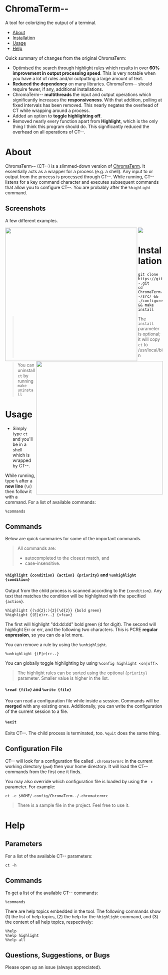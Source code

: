 # ChromaTerm--
A tool for colorizing the output of a terminal.

- [About](#about)
- [Installation](#installation)
- [Usage](#usage)
- [Help](#help)

Quick summary of changes from the original ChromaTerm:
- Optimised the search through highlight rules which results in over **60% improvement in output processing speed**. This is very notable when you have a lot of rules and/or outputting a large amount of text.
- **Reduced the dependency** on many libraries. ChromaTerm-- should  require fewer, if any, additional installations.
- ChromaTerm-- **multithreads** the input and output operations which significantly increases the **responsiveness**. With that addition, polling at fixed intervals has been removed. This nearly negates the overhead of CT while wrapping around a process.
- Added an option to **toggle highlighting off**.
- Removed nearly every function apart from **Highlight**, which is the only thing I think this program should do. This significantly reduced the overhead on all operations of CT--.


# About
ChromaTerm-- (CT--) is a slimmed-down version of [ChromaTerm](https://github.com/tunnelsup/chromaterm). It essentially acts as a wrapper for a process (e.g. a shell). Any input to or output from the process is processed through CT--.
While running,  CT-- listens for a key command character and executes subsequent commands that allow you to configure CT--. You are probably after the `%highlight` command.


## Screenshots
A few different examples.

<p><img src="https://raw.githubusercontent.com/hSaria/ChromaTerm--/master/images/junos-show-interface-brief.png"/><img width=422px height=425px align=left src="https://raw.githubusercontent.com/hSaria/ChromaTerm--/master/images/junos-show-route.png"/><img width=405px height=425px align=right src="https://raw.githubusercontent.com/hSaria/ChromaTerm--/master/images/ios-show-interface.png"/></p>


# Installation
```
git clone https://github.com/hSaria/ChromaTerm--.git
cd ChromaTerm--/src/ && ./configure && make install
```

> The `install` parameter is optional; it will copy `ct` to /usr/local/bin

> You can uninstall `ct` by running `make uninstall`


# Usage
- Simply type `ct` and you'll be in a shell which is wrapped by CT--.

While running, type `%` after a **new line** (`\n`) then follow it with a command. For a list of available commands:
```
%commands
```


## Commands
Below are quick summaries for some of the important commands.

> All commands are:
> - autocompleted to the closest match, and
> - case-insensitive.

#### `%highlight {condition} {action} {priority}` and `%unhighlight {condition}`
Output from the child process is scanned according to the `{condition}`. Any text that matches the condition will be highlighted with the specified `{action}`.
```
%highlight {(\d{2}:){2}[\d{2}} {bold green}
%highlight {(E|e)rr..} {<fca>}
```
The first will highlight "dd:dd:dd" bold green (d for digit). The second will highlight Err or err, and the following two characters. This is PCRE **regular expression**, so you can do a lot more.

You can remove a rule by using the `%unhighlight`.
```
%unhighlight {(E|e)rr..}
```

You can globally toggle highlighting by using `%config highlight <on|off>`.

> The highlight rules can be sorted using the optional `{priority}` parameter. Smaller value is higher in the list.

#### `%read {file}` and `%write {file}`
You can read a configuration file while inside a session. Commands will be **merged** with any existing ones. Additionally, you can write the configuration of the current session to a file.

#### `%exit`
Exits CT--. The child process is terminated, too. `%quit` does the same thing.

## Configuration File
CT-- will look for a configuration file called `.chromatermrc` in the current working directory (`pwd`) then your home directory. It will load the CT-- commands from the first one it finds.

You may also override which configuration file is loaded by using the `-c` parameter. For example:
```
ct -c $HOME/.config/ChromaTerm--/.chromatermrc
```

> There is a sample file in the project. Feel free to use it.


# Help

## Parameters
For a list of the available CT-- parameters:
```
ct -h
```

## Commands
To get a list of the available CT-- commands:
```
%commands
```

There are help topics embedded in the tool. The following commands show (1) the list of help topics, (2) the help for the `%highlight` command, and (3) the content of all help topics, respectively:
```
%help
%help highlight
%help all
```

## Questions, Suggestions, or Bugs
Please open up an issue (always appreciated).
